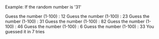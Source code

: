 Example: If the random number is '31'

Guess the number  (1-100) : 12
Guess the number  (1-100) : 23
Guess the number  (1-100) : 31
Guess the number  (1-100) : 82
Guess the number  (1-100) : 46
Guess the number  (1-100) : 6
Guess the number  (1-100) : 33
You guessed it in 7 tries
